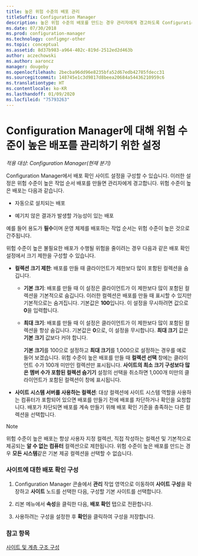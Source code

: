 ```yaml
---
title: 높은 위험 수준의 배포 관리
titleSuffix: Configuration Manager
description: 높은 위험 수준의 배포를 만드는 경우 관리자에게 경고하도록 Configuration Manager에서 배포 확인 사이트 설정을 구성하는 방법을 알아봅니다.
ms.date: 07/30/2018
ms.prod: configuration-manager
ms.technology: configmgr-other
ms.topic: conceptual
ms.assetid: 8d37b983-a964-402c-819d-2512ed2d463b
author: aczechowski
ms.author: aaroncz
manager: dougeby
ms.openlocfilehash: 2becba96dd96e8235bfa52d67edb42785fdecc31
ms.sourcegitcommit: 148745e1c3d9817d8beea20684a54436210959c6
ms.translationtype: HT
ms.contentlocale: ko-KR
ms.lasthandoff: 01/09/2020
ms.locfileid: "75793263"
---
```

# <a name="settings-to-manage-high-risk-deployments-for-configuration-manager"></a>Configuration Manager에 대해 위험 수준이 높은 배포를 관리하기 위한 설정

*적용 대상: Configuration Manager(현재 분기)*


Configuration Manager에서 배포 확인 사이트 설정을 구성할 수 있습니다. 이러한 설정은 위험 수준이 높은 작업 순서 배포를 만들면 관리자에게 경고합니다. 위험 수준이 높은 배포는 다음과 같습니다.  

-   자동으로 설치되는 배포  

-   예기치 않은 결과가 발생할 가능성이 있는 배포  

예를 들어 용도가 **필수**이며 운영 체제를 배포하는 작업 순서는 위험 수준이 높은 것으로 간주됩니다.  

위험 수준이 높은 불필요한 배포가 수행될 위험을 줄이려는 경우 다음과 같은 배포 확인 설정에서 크기 제한을 구성할 수 있습니다.  

- **컬렉션 크기 제한**: 배포를 만들 때 클라이언트가 제한보다 많이 포함된 컬렉션을 숨깁니다.  

  - **기본 크기**: 배포를 만들 때 이 설정은 클라이언트가 이 제한보다 많이 포함된 컬렉션을 기본적으로 숨깁니다. 이러한 컬렉션은 배포를 만들 때 표시할 수 있지만 기본적으로는 숨겨집니다. 기본값은 **100**입니다. 이 설정을 무시하려면 값으로 **0**을 입력합니다.  

  - **최대 크기**: 배포를 만들 때 이 설정은 클라이언트가 이 제한보다 많이 포함된 컬렉션을 항상 숨깁니다. 기본값은 **0**으로, 이 설정을 무시합니다. **최대 크기** 값은 **기본 크기** 값보다 커야 합니다.  

    **기본 크기**를 100으로 설정하고 **최대 크기**를 1,000으로 설정하는 경우를 예로 들어 보겠습니다. 위험 수준이 높은 배포를 만들 때 **컬렉션 선택** 창에는 클라이언트 수가 100개 미만인 컬렉션만 표시됩니다. **사이트의 최소 크기 구성보다 많은 멤버 수가 포함된 컬렉션 숨기기** 설정의 선택을 취소하면 1,000개 미만의 클라이언트가 포함된 컬렉션이 창에 표시됩니다.  

- **사이트 시스템 서버를 사용하는 컬렉션**: 대상 컬렉션에 사이트 시스템 역할을 사용하는 컴퓨터가 포함되어 있으면 배포를 만들기 전에 배포를 차단하거나 확인을 요청합니다. 배포가 차단되면 배포를 계속 만들기 위해 배포 확인 기준을 충족하는 다른 컬렉션을 선택합니다.  

> [!NOTE]  
>  위험 수준이 높은 배포는 항상 사용자 지정 컬렉션, 직접 작성하는 컬렉션 및 기본적으로 제공되는 **알 수 없는 컴퓨터** 컬렉션으로 제한됩니다. 위험 수준이 높은 배포를 만드는 경우 **모든 시스템**같은 기본 제공 컬렉션을 선택할 수 없습니다.  

### <a name="configure-deployment-verification-for-a-site"></a>사이트에 대한 배포 확인 구성  

1.  Configuration Manager 콘솔에서 **관리** 작업 영역으로 이동하여 **사이트 구성**을 확장하고 **사이트** 노드를 선택한 다음, 구성할 기본 사이트를 선택합니다.  

2.  리본 메뉴에서 **속성**을 클릭한 다음, **배포 확인** 탭으로 전환합니다.  

3.  사용하려는 구성을 설정한 후 **확인**을 클릭하여 구성을 저장합니다.  


### <a name="see-also"></a>참고 항목  
 [사이트 및 계층 구조 구성](/sccm/core/servers/deploy/configure/configure-sites-and-hierarchies)
